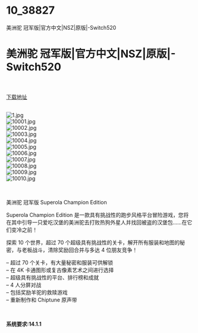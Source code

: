 # 10_38827
美洲驼 冠军版|官方中文|NSZ|原版|-Switch520
# 美洲驼 冠军版|官方中文|NSZ|原版|-Switch520
 <br/></br>
[下载地址](https://www.switch520.cc/article/38827 "下载地址")
<br/></br>

<p><img title="1.jpg" src="https://www.switch520.cc/muke_img/2022_07_16_f03c0d8bfce5b.jpg" alt="1.jpg"><br>
<img title="10001.jpg" src="https://www.switch520.cc/muke_img/2022_07_16_70c58d72baa1c.jpg" alt="10001.jpg"><br>
<img title="10002.jpg" src="https://www.switch520.cc/muke_img/2022_07_16_59134b0a39f52.jpg" alt="10002.jpg"><br>
<img title="10003.jpg" src="https://www.switch520.cc/muke_img/2022_07_16_c2fb2b783062e.jpg" alt="10003.jpg"><br>
<img title="10004.jpg" src="https://www.switch520.cc/muke_img/2022_07_16_77b7ffe45140e.jpg" alt="10004.jpg"><br>
<img title="10005.jpg" src="https://www.switch520.cc/muke_img/2022_07_16_1f9ca1957e32a.jpg" alt="10005.jpg"><br>
<img title="10006.jpg" src="https://www.switch520.cc/muke_img/2022_07_16_bebbdd491377a.jpg" alt="10006.jpg"><br>
<img title="10007.jpg" src="https://www.switch520.cc/muke_img/2022_07_16_2a0f69dec55ee.jpg" alt="10007.jpg"><br>
<img title="10008.jpg" src="https://www.switch520.cc/muke_img/2022_07_16_524d29b4d36e6.jpg" alt="10008.jpg"><br>
<img title="10009.jpg" src="https://www.switch520.cc/muke_img/2022_07_16_fc8e472874759.jpg" alt="10009.jpg"><br>
<img title="10010.jpg" src="https://www.switch520.cc/muke_img/2022_07_16_d6ae1481e5958.jpg" alt="10010.jpg"></p>
<p>&nbsp;</p>
<p>美洲驼 冠军版 Superola Champion Edition</p>
<p>Superola Champion Edition 是一款具有挑战性的跑步风格平台冒险游戏，您将在其中引导一只爱吃汉堡的美洲驼去打败热狗外星人并找回被盗的汉堡包……在它们变冷之前！</p>
<p>探索 10 个世界，超过 70 个超级具有挑战性的关卡，解开所有服装和地图的秘密，与老板战斗，清除奖励回合并与多达 4 位朋友竞争！</p>
<p>– 超过 70 个关卡，有大量秘密和服装可供解锁<br>
– 在 4K 卡通图形或复古像素艺术之间进行选择<br>
– 超级具有挑战性的平台、排行榜和成就<br>
– 4 人分屏对战<br>
– 包括奖励羊驼的救赎游戏<br>
– 重新制作和 Chiptune 原声带</p>
<p>&nbsp;</p>
<p><strong>系统要求:14.1.1</strong></p>


<p>&nbsp;</p>
